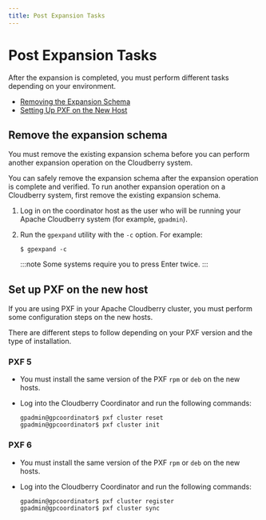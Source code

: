 ```yaml
---
title: Post Expansion Tasks
---
```


# Post Expansion Tasks

After the expansion is completed, you must perform different tasks depending on your environment.

- [Removing the Expansion Schema](#remove-the-expansion-schema)
- [Setting Up PXF on the New Host](#set-up-pxf-on-the-new-host)

## Remove the expansion schema

You must remove the existing expansion schema before you can perform another expansion operation on the Cloudberry system.

You can safely remove the expansion schema after the expansion operation is complete and verified. To run another expansion operation on a Cloudberry system, first remove the existing expansion schema.

1. Log in on the coordinator host as the user who will be running your Apache Cloudberry system (for example, `gpadmin`).
2. Run the `gpexpand` utility with the `-c` option. For example:

    ```shell
    $ gpexpand -c
    ```

    :::note
    Some systems require you to press Enter twice.
    :::

## Set up PXF on the new host

If you are using PXF in your Apache Cloudberry cluster, you must perform some configuration steps on the new hosts.

There are different steps to follow depending on your PXF version and the type of installation.

### PXF 5

- You must install the same version of the PXF `rpm` or `deb` on the new hosts.
- Log into the Cloudberry Coordinator and run the following commands:

    ```shell
    gpadmin@gpcoordinator$ pxf cluster reset
    gpadmin@gpcoordinator$ pxf cluster init
    ```


### PXF 6

- You must install the same version of the PXF `rpm` or `deb` on the new hosts.
- Log into the Cloudberry Coordinator and run the following commands:

    ```shell
    gpadmin@gpcoordinator$ pxf cluster register
    gpadmin@gpcoordinator$ pxf cluster sync
    ```


